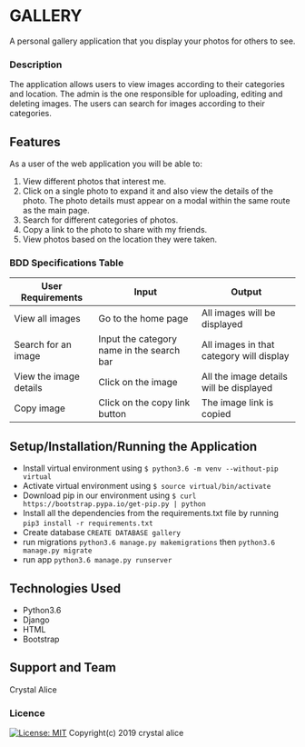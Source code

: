 # GALLERY
A personal gallery application that you display your photos for others to see.

### Description
The application allows users to view images according to their categories and location. The admin is the one responsible for uploading, editing and deleting images. The users can search for images according to their categories.

## Features
As a user of the web application you will be able to:

1. View different photos that interest me.
2. Click on a single photo to expand it and also view the details of the photo. The photo details must appear on a modal within the same route as the main page.
3. Search for different categories of photos. 
4. Copy a link to the photo to share with my friends.
5. View photos based on the location they were taken.

### BDD Specifications Table
|        User Requirements                 |           Input                           |           Output                         |
|------------------------------------------|-------------------------------------------|------------------------------------------|
| View all images                          |  Go to the home page                      |    All images will be displayed          |
| Search for an image                      | Input the category name in the search bar | All images in that category will display |
| View the image details                   | Click on the image                        | All the image details will be displayed  |
| Copy image                               | Click on the copy link button             | The image link is copied                 |


## Setup/Installation/Running the Application
* Install virtual environment using `$ python3.6 -m venv --without-pip virtual`
* Activate virtual environment using `$ source virtual/bin/activate`
* Download pip in our environment using `$ curl https://bootstrap.pypa.io/get-pip.py | python`
* Install all the dependencies from the requirements.txt file by running `pip3 install -r requirements.txt`
* Create database `CREATE DATABASE gallery`
* run migrations `python3.6 manage.py makemigrations` then `python3.6 manage.py migrate`
* run app `python3.6 manage.py runserver `



## Technologies Used
* Python3.6
* Django
* HTML
* Bootstrap

## Support and Team
Crystal Alice

### Licence
[![License: MIT](https://github.com/ivxxi/django1/blob/master/Licence)](license/MIT)
Copyright(c) 2019  crystal alice
